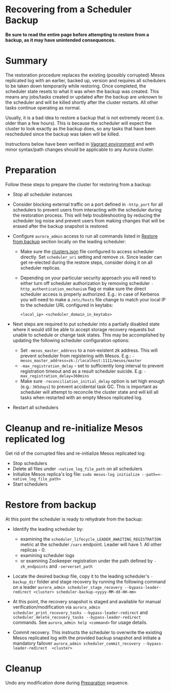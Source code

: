 # Recovering from a Scheduler Backup

**Be sure to read the entire page before attempting to restore from a backup, as it may have
unintended consequences.**

# Summary

The restoration procedure replaces the existing (possibly corrupted) Mesos replicated log with an
earlier, backed up, version and requires all schedulers to be taken down temporarily while
restoring. Once completed, the scheduler state resets to what it was when the backup was created.
This means any jobs/tasks created or updated after the backup are unknown to the scheduler and will
be killed shortly after the cluster restarts. All other tasks continue operating as normal.

Usually, it is a bad idea to restore a backup that is not extremely recent (i.e. older than a few
hours). This is because the scheduler will expect the cluster to look exactly as the backup does,
so any tasks that have been rescheduled since the backup was taken will be killed.

Instructions below have been verified in [Vagrant environment](vagrant.md) and with minor
syntax/path changes should be applicable to any Aurora cluster.

# Preparation

Follow these steps to prepare the cluster for restoring from a backup:

* Stop all scheduler instances

* Consider blocking external traffic on a port defined in `-http_port` for all schedulers to
prevent users from interacting with the scheduler during the restoration process. This will help
troubleshooting by reducing the scheduler log noise and prevent users from making changes that will
be erased after the backup snapshot is restored.

* Configure `aurora_admin` access to run all commands listed in
  [Restore from backup](#restore-from-backup) section locally on the leading scheduler:
  * Make sure the [clusters.json](client-commands.md#cluster-configuration) file configured to
    access scheduler directly. Set `scheduler_uri` setting and remove `zk`. Since leader can get
    re-elected during the restore steps, consider doing it on all scheduler replicas.
  * Depending on your particular security approach you will need to either turn off scheduler
    authorization by removing scheduler `-http_authentication_mechanism` flag or make sure the
    direct scheduler access is properly authorized. E.g.: in case of Kerberos you will need to make
    a `/etc/hosts` file change to match your local IP to the scheduler URL configured in keytabs:

        <local_ip> <scheduler_domain_in_keytabs>

* Next steps are required to put scheduler into a partially disabled state where it would still be
able to accept storage recovery requests but unable to schedule or change task states. This may be
accomplished by updating the following scheduler configuration options:
  * Set `-mesos_master_address` to a non-existent zk address. This will prevent scheduler from
    registering with Mesos. E.g.: `-mesos_master_address=zk://localhost:1111/mesos/master`
  * `-max_registration_delay` - set to sufficiently long interval to prevent registration timeout
    and as a result scheduler suicide. E.g: `-max_registration_delay=360mins`
  * Make sure `-reconciliation_initial_delay` option is set high enough (e.g.: `365days`) to
    prevent accidental task GC. This is important as scheduler will attempt to reconcile the cluster
    state and will kill all tasks when restarted with an empty Mesos replicated log.

* Restart all schedulers

# Cleanup and re-initialize Mesos replicated log

Get rid of the corrupted files and re-initialize Mesos replicated log:

* Stop schedulers
* Delete all files under `-native_log_file_path` on all schedulers
* Initialize Mesos replica's log file: `sudo mesos-log initialize --path=<-native_log_file_path>`
* Start schedulers

# Restore from backup

At this point the scheduler is ready to rehydrate from the backup:

* Identify the leading scheduler by:
  * examining the `scheduler_lifecycle_LEADER_AWAITING_REGISTRATION` metric at the scheduler
    `/vars` endpoint. Leader will have 1. All other replicas - 0.
  * examining scheduler logs
  * or examining Zookeeper registration under the path defined by `-zk_endpoints`
    and `-serverset_path`

* Locate the desired backup file, copy it to the leading scheduler's `-backup_dir` folder and stage
recovery by running the following command on a leader
`aurora_admin scheduler_stage_recovery --bypass-leader-redirect <cluster> scheduler-backup-<yyyy-MM-dd-HH-mm>`

* At this point, the recovery snapshot is staged and available for manual verification/modification
via `aurora_admin scheduler_print_recovery_tasks --bypass-leader-redirect` and
`scheduler_delete_recovery_tasks --bypass-leader-redirect` commands.
See `aurora_admin help <command>` for usage details.

* Commit recovery. This instructs the scheduler to overwrite the existing Mesos replicated log with
the provided backup snapshot and initiate a mandatory failover
`aurora_admin scheduler_commit_recovery --bypass-leader-redirect  <cluster>`

# Cleanup
Undo any modification done during [Preparation](#preparation) sequence.
